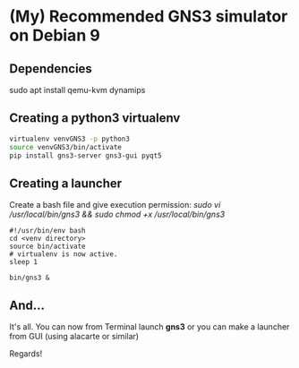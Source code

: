 # (My) Recommended GNS3 simulator on Debian 9

## Dependencies
sudo apt install qemu-kvm dynamips

## Creating a python3 virtualenv

```bash
virtualenv venvGNS3 -p python3
source venvGNS3/bin/activate
pip install gns3-server gns3-gui pyqt5
```

## Creating a launcher

Create a bash file and give execution permission: 
  *sudo vi /usr/local/bin/gns3 && sudo chmod +x /usr/local/bin/gns3*

```
#!/usr/bin/env bash
cd <venv directory>
source bin/activate
# virtualenv is now active.
sleep 1

bin/gns3 &
```

## And...

It's all. You can now from Terminal launch **gns3** or you can make a launcher from GUI (using alacarte or similar)

Regards!
